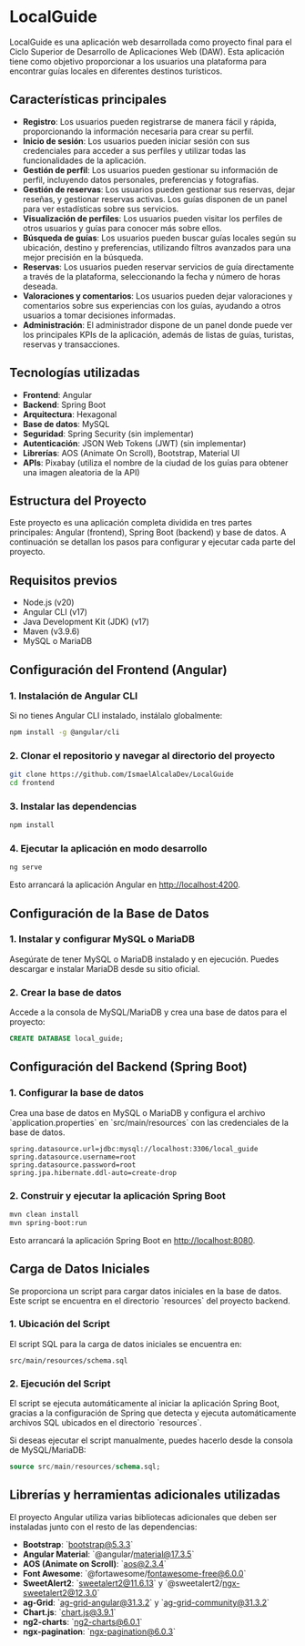 # LocalGuide

LocalGuide es una aplicación web desarrollada como proyecto final para el Ciclo Superior de Desarrollo de Aplicaciones Web (DAW). Esta aplicación tiene como objetivo proporcionar a los usuarios una plataforma para encontrar guías locales en diferentes destinos turísticos.

## Características principales

- **Registro**: Los usuarios pueden registrarse de manera fácil y rápida, proporcionando la información necesaria para crear su perfil.
- **Inicio de sesión**: Los usuarios pueden iniciar sesión con sus credenciales para acceder a sus perfiles y utilizar todas las funcionalidades de la aplicación.
- **Gestión de perfil**: Los usuarios pueden gestionar su información de perfil, incluyendo datos personales, preferencias y fotografías.
- **Gestión de reservas**: Los usuarios pueden gestionar sus reservas, dejar reseñas, y gestionar reservas activas. Los guías disponen de un panel para ver estadísticas sobre sus servicios.
- **Visualización de perfiles**: Los usuarios pueden visitar los perfiles de otros usuarios y guías para conocer más sobre ellos.
- **Búsqueda de guías**: Los usuarios pueden buscar guías locales según su ubicación, destino y preferencias, utilizando filtros avanzados para una mejor precisión en la búsqueda.
- **Reservas**: Los usuarios pueden reservar servicios de guía directamente a través de la plataforma, seleccionando la fecha y número de horas deseada.
- **Valoraciones y comentarios**: Los usuarios pueden dejar valoraciones y comentarios sobre sus experiencias con los guías, ayudando a otros usuarios a tomar decisiones informadas.
- **Administración**: El administrador dispone de un panel donde puede ver los principales KPIs de la aplicación, además de listas de guías, turistas, reservas y transacciones.

## Tecnologías utilizadas

- **Frontend**: Angular
- **Backend**: Spring Boot
- **Arquitectura**: Hexagonal
- **Base de datos**: MySQL
- **Seguridad**: Spring Security (sin implementar)
- **Autenticación**: JSON Web Tokens (JWT) (sin implementar)
- **Librerías**: AOS (Animate On Scroll), Bootstrap, Material UI
- **APIs**: Pixabay (utiliza el nombre de la ciudad de los guías para obtener una imagen aleatoria de la API)

## Estructura del Proyecto

Este proyecto es una aplicación completa dividida en tres partes principales: Angular (frontend), Spring Boot (backend) y base de datos. A continuación se detallan los pasos para configurar y ejecutar cada parte del proyecto.

## Requisitos previos

- Node.js (v20)
- Angular CLI (v17)
- Java Development Kit (JDK) (v17)
- Maven (v3.9.6)
- MySQL o MariaDB

## Configuración del Frontend (Angular)

### 1. Instalación de Angular CLI

Si no tienes Angular CLI instalado, instálalo globalmente:

```bash
npm install -g @angular/cli
```

### 2. Clonar el repositorio y navegar al directorio del proyecto

```bash
git clone https://github.com/IsmaelAlcalaDev/LocalGuide
cd frontend
```

### 3. Instalar las dependencias

```bash
npm install
```

### 4. Ejecutar la aplicación en modo desarrollo

```bash
ng serve
```

Esto arrancará la aplicación Angular en [http://localhost:4200](http://localhost:4200).


## Configuración de la Base de Datos

### 1. Instalar y configurar MySQL o MariaDB

Asegúrate de tener MySQL o MariaDB instalado y en ejecución. Puedes descargar e instalar MariaDB desde su sitio oficial.

### 2. Crear la base de datos

Accede a la consola de MySQL/MariaDB y crea una base de datos para el proyecto:

```sql
CREATE DATABASE local_guide;
```

## Configuración del Backend (Spring Boot)

### 1. Configurar la base de datos

Crea una base de datos en MySQL o MariaDB y configura el archivo \`application.properties\` en \`src/main/resources\` con las credenciales de la base de datos.

```properties
spring.datasource.url=jdbc:mysql://localhost:3306/local_guide
spring.datasource.username=root
spring.datasource.password=root
spring.jpa.hibernate.ddl-auto=create-drop
```

### 2. Construir y ejecutar la aplicación Spring Boot

```bash
mvn clean install
mvn spring-boot:run
```

Esto arrancará la aplicación Spring Boot en [http://localhost:8080](http://localhost:8080).

## Carga de Datos Iniciales

Se proporciona un script para cargar datos iniciales en la base de datos. Este script se encuentra en el directorio \`resources\` del proyecto backend. 

### 1. Ubicación del Script

El script SQL para la carga de datos iniciales se encuentra en:

```
src/main/resources/schema.sql
```

### 2. Ejecución del Script

El script se ejecuta automáticamente al iniciar la aplicación Spring Boot, gracias a la configuración de Spring que detecta y ejecuta automáticamente archivos SQL ubicados en el directorio \`resources\`.

Si deseas ejecutar el script manualmente, puedes hacerlo desde la consola de MySQL/MariaDB:

```sql
source src/main/resources/schema.sql;
```

## Librerías y herramientas adicionales utilizadas

El proyecto Angular utiliza varias bibliotecas adicionales que deben ser instaladas junto con el resto de las dependencias:

- **Bootstrap**: \`bootstrap@5.3.3\`
- **Angular Material**: \`@angular/material@17.3.5\`
- **AOS (Animate on Scroll)**: \`aos@2.3.4\`
- **Font Awesome**: \`@fortawesome/fontawesome-free@6.0.0\`
- **SweetAlert2**: \`sweetalert2@11.6.13\` y \`@sweetalert2/ngx-sweetalert2@12.3.0\`
- **ag-Grid**: \`ag-grid-angular@31.3.2\` y \`ag-grid-community@31.3.2\`
- **Chart.js**: \`chart.js@3.9.1\`
- **ng2-charts**: \`ng2-charts@6.0.1\`
- **ngx-pagination**: \`ngx-pagination@6.0.3\`
